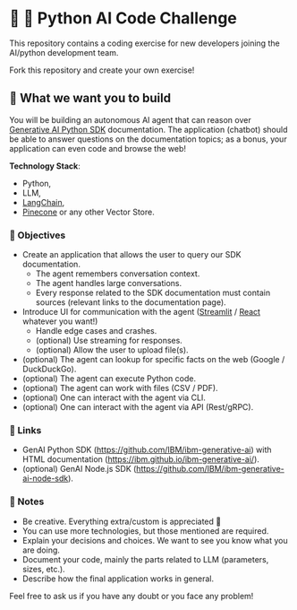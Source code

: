 # 🐍 🤖 Python AI Code Challenge

This repository contains a coding exercise for new developers joining the AI/python development team.

Fork this repository and create your own exercise!

## 📜 What we want you to build

You will be building an autonomous AI agent that can reason over [Generative AI Python SDK](https://github.com/IBM/ibm-generative-ai) documentation.
The application (chatbot) should be able to answer questions on the documentation topics; as a bonus, your application can even code and browse the web!

**Technology Stack**:
- Python,
- LLM,
- [LangChain](https://python.langchain.com/),
- [Pinecone](https://www.pinecone.io/) or any other Vector Store.

### 🎯 Objectives

- Create an application that allows the user to query our SDK documentation.
  - The agent remembers conversation context.
  - The agent handles large conversations.
  - Every response related to the SDK documentation must contain sources (relevant links to the documentation page).
- Introduce UI for communication with the agent ([Streamlit](https://streamlit.io/) / [React](https://react.dev/) whatever you want!)
  - Handle edge cases and crashes.
  - (optional) Use streaming for responses.
  - (optional) Allow the user to upload file(s). 
- (optional) The agent can lookup for specific facts on the web (Google / DuckDuckGo).
- (optional) The agent can execute Python code.
- (optional) The agent can work with files (CSV / PDF).
- (optional) One can interact with the agent via CLI.
- (optional) One can interact with the agent via API (Rest/gRPC).

### 🔗 Links

- GenAI Python SDK (https://github.com/IBM/ibm-generative-ai) with HTML documentation (https://ibm.github.io/ibm-generative-ai/).
- (optional) GenAI Node.js SDK (https://github.com/IBM/ibm-generative-ai-node-sdk).

### 📝 Notes
- Be creative. Everything extra/custom is appreciated 🦄
- You can use more technologies, but those mentioned are required.
- Explain your decisions and choices. We want to see you know what you are doing.
- Document your code, mainly the parts related to LLM (parameters, sizes, etc.).
- Describe how the final application works in general.

Feel free to ask us if you have any doubt or you face any problem!